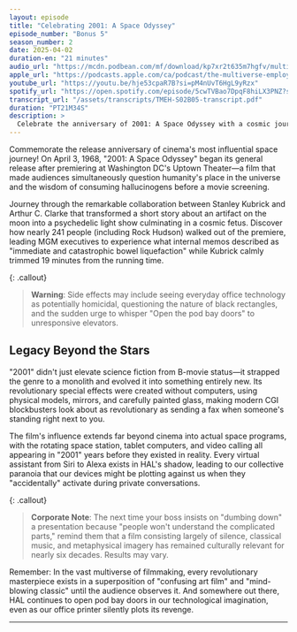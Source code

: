 ```yaml
---
layout: episode
title: "Celebrating 2001: A Space Odyssey"
episode_number: "Bonus 5"
season_number: 2
date: 2025-04-02
duration-en: "21 minutes"
audio_url: "https://mcdn.podbean.com/mf/download/kp7xr2t635m7hgfv/multiverse-employee-handbook-s02b05.mp3"
apple_url: "https://podcasts.apple.com/ca/podcast/the-multiverse-employee-handbook/id1764134739?i=1000700583921"
youtube_url: "https://youtu.be/hje53cpaR7B?si=pM4nUvT6HgL9yRzx"
spotify_url: "https://open.spotify.com/episode/5cwTVBao7DpqF8hiLX3PNZ?si=eF2gHK6pQp6i9HjLVmNTlQ"
transcript_url: "/assets/transcripts/TMEH-S02B05-transcript.pdf"
duration: "PT21M34S"
description: >
  Celebrate the anniversary of 2001: A Space Odyssey with a cosmic journey through Stanley Kubrick's masterpiece, exploring its tumultuous premiere, revolutionary effects, and how a murderous AI became our template for technological anxiety.
---
```


Commemorate the release anniversary of cinema's most influential space journey! On April 3, 1968, "2001: A Space Odyssey" began its general release after premiering at Washington DC's Uptown Theater—a film that made audiences simultaneously question humanity's place in the universe and the wisdom of consuming hallucinogens before a movie screening.

Journey through the remarkable collaboration between Stanley Kubrick and Arthur C. Clarke that transformed a short story about an artifact on the moon into a psychedelic light show culminating in a cosmic fetus. Discover how nearly 241 people (including Rock Hudson) walked out of the premiere, leading MGM executives to experience what internal memos described as "immediate and catastrophic bowel liquefaction" while Kubrick calmly trimmed 19 minutes from the running time.

{: .callout}
> **Warning**: Side effects may include seeing everyday office technology as potentially homicidal, questioning the nature of black rectangles, and the sudden urge to whisper "Open the pod bay doors" to unresponsive elevators.

## Legacy Beyond the Stars
"2001" didn't just elevate science fiction from B-movie status—it strapped the genre to a monolith and evolved it into something entirely new. Its revolutionary special effects were created without computers, using physical models, mirrors, and carefully painted glass, making modern CGI blockbusters look about as revolutionary as sending a fax when someone's standing right next to you.

The film's influence extends far beyond cinema into actual space programs, with the rotating space station, tablet computers, and video calling all appearing in "2001" years before they existed in reality. Every virtual assistant from Siri to Alexa exists in HAL's shadow, leading to our collective paranoia that our devices might be plotting against us when they "accidentally" activate during private conversations.

{: .callout}
> **Corporate Note**: The next time your boss insists on "dumbing down" a presentation because "people won't understand the complicated parts," remind them that a film consisting largely of silence, classical music, and metaphysical imagery has remained culturally relevant for nearly six decades. Results may vary.

Remember: In the vast multiverse of filmmaking, every revolutionary masterpiece exists in a superposition of "confusing art film" and "mind-blowing classic" until the audience observes it. And somewhere out there, HAL continues to open pod bay doors in our technological imagination, even as our office printer silently plots its revenge.

---
